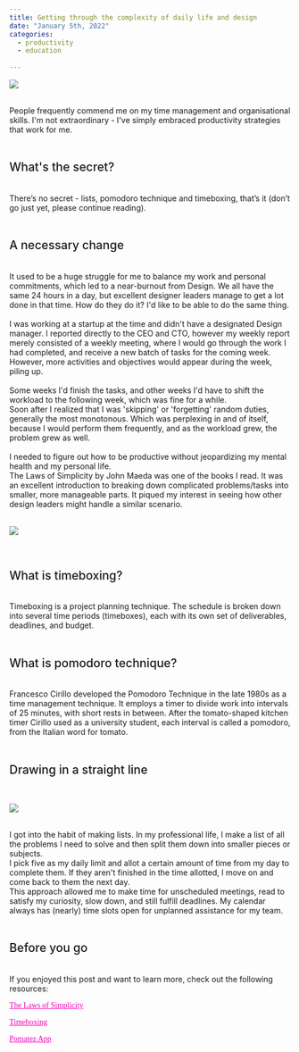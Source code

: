```yaml
---
title: Getting through the complexity of daily life and design
date: "January 5th, 2022"
categories:
  - productivity
  - education
  
---
```


![](https://s10.gifyu.com/images/maze.gif)

<br>
People frequently commend me on my time management and organisational skills. I'm not extraordinary - I've simply embraced productivity strategies that work for me.
<br>
<br>



## What's the secret?
<br>
There’s no secret - lists, pomodoro technique and timeboxing, that’s it (don’t go just yet, please continue reading).
<br>
<br>


## A necessary change

<br>
It used to be a huge struggle for me to balance my work and personal commitments, which led to a near-burnout from Design. 
We all have the same 24 hours in a day, but excellent designer leaders manage to get a lot done in that time. How do they do it? I'd like to be able to do the same thing.

<br>
<br>
I was working at a startup at the time and didn't have a designated Design manager. I reported directly to the CEO and CTO, however my weekly report merely consisted of a weekly meeting, where I would go through the work I had completed, and receive a new batch of tasks for the coming week. However, more activities and objectives would appear during the week, piling up.



<br>
<br>
Some weeks I'd finish the tasks, and other weeks I'd have to shift the workload to the following week, which was fine for a while.


<br>
Soon after I realized that I was 'skipping' or 'forgetting' random duties, generally the most monotonous. Which was perplexing in and of itself, because I would perform them frequently, and as the workload grew, the problem grew as well.

<br>
<br>
I needed to figure out how to be productive without jeopardizing my mental health and my personal life.


<br>
The Laws of Simplicity by John Maeda was one of the books I read. It was an excellent introduction to breaking down complicated problems/tasks into smaller, more manageable parts. It piqued my interest in seeing how other design leaders might handle a similar scenario.
<br>
<br>



![](https://i.postimg.cc/fWpr8SJg/the-laws-of-simplicity-John-Maeda-1152x768.webp)


<br>


## What is timeboxing?
<br>
Timeboxing is a project planning technique. The schedule is broken down into several time periods (timeboxes), each with its own set of deliverables, deadlines, and budget.


<br>
<br>

## What is pomodoro technique?

<br>
Francesco Cirillo developed the Pomodoro Technique in the late 1980s as a time management technique. It employs a timer to divide work into intervals of 25 minutes, with short rests in between. After the tomato-shaped kitchen timer Cirillo used as a university student, each interval is called a pomodoro, from the Italian word for tomato.

<br>
<br>

## Drawing in a straight line


<br>

![](https://s10.gifyu.com/images/Animatione96b88c4e5a1b37d.gif)


<br>
I got into the habit of making lists. In my professional life, I make a list of all the problems I need to solve and then split them down into smaller pieces or subjects.
<br>
I pick five as my daily limit and allot a certain amount of time from my day to complete them. If they aren't finished in the time allotted, I move on and come back to them the next day.
<br>
This approach allowed me to make time for unscheduled meetings, read to satisfy my curiosity, slow down, and still fulfill deadlines. My calendar always has (nearly) time slots open for unplanned assistance for my team.


<br>
<br>

## Before you go
<br>
If you enjoyed this post and want to learn more, check out the following resources:

[The Laws of Simplicity](https://www.bookdepository.com/Laws-Simplicity-John-Maeda/9780262539470?ref=grid-view&qid=1641391066099&sr=1-1)

[Timeboxing](https://medium.com/@davidsherwin/how-to-do-timeboxing-a93ef076a9c3)

[Pomatez App](https://github.com/roldanjr/pomatez)


<style>


h2{
  font-size: 1.5em;
  font-weight: 500;

}

img{
  margin-left: auto;
  margin-right: auto;
}

a{
  color: #f000b8;
}

a:hover{
  text-decoration: underline;
}

p{
  
  font-family: ui-serif, Georgia, Cambria, "Times New Roman", Times, serif;
  font-weight: 400;
}

</style>